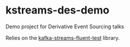 # kstreams-des-demo
Demo project for Derivative Event Sourcing talks

Relies on the [kafka-streams-fluent-test](https://github.com/jbfletch/kafka-streams-fluent-test) library.
